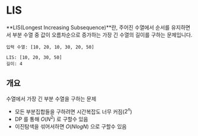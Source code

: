 # LIS

**LIS(Longest Increasing Subsequence)**란, 주어진 수열에서 순서를 유지하면서 부분 수열 중 값이 오름차순으로 증가하는 가장 긴 수열의 길이를 구하는 문제입니다.

```
입력 수열: [10, 20, 10, 30, 20, 50]

LIS: [10, 20, 30, 50]
길이: 4
```

## 개요

수열에서 가장 긴 부분 수열을 구하는 문제

- 모든 부분집합들을 구하려면 시간복잡도 너무 커짐($2^n$)
- DP 를 통해 $O(N^2)$ 로 구할수 있음
- 이진탐색을 섞어서하면 $O(N logN)$ 으로 구할수 있음
